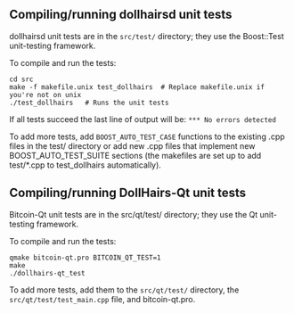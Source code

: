 Compiling/running dollhairsd unit tests
------------------------------------

dollhairsd unit tests are in the `src/test/` directory; they
use the Boost::Test unit-testing framework.

To compile and run the tests:

	cd src
	make -f makefile.unix test_dollhairs  # Replace makefile.unix if you're not on unix
	./test_dollhairs   # Runs the unit tests

If all tests succeed the last line of output will be:
`*** No errors detected`

To add more tests, add `BOOST_AUTO_TEST_CASE` functions to the existing
.cpp files in the test/ directory or add new .cpp files that
implement new BOOST_AUTO_TEST_SUITE sections (the makefiles are
set up to add test/*.cpp to test_dollhairs automatically).


Compiling/running DollHairs-Qt unit tests
---------------------------------------

Bitcoin-Qt unit tests are in the src/qt/test/ directory; they
use the Qt unit-testing framework.

To compile and run the tests:

	qmake bitcoin-qt.pro BITCOIN_QT_TEST=1
	make
	./dollhairs-qt_test

To add more tests, add them to the `src/qt/test/` directory,
the `src/qt/test/test_main.cpp` file, and bitcoin-qt.pro.
